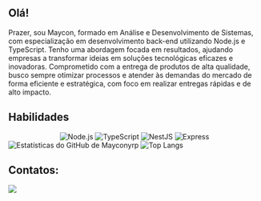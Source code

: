 ## Olá!
Prazer, sou Maycon, formado em Análise e Desenvolvimento de Sistemas, com especialização em desenvolvimento back-end utilizando Node.js e TypeScript. Tenho uma abordagem focada em resultados, ajudando empresas a transformar ideias em soluções tecnológicas eficazes e inovadoras. Comprometido com a entrega de produtos de alta qualidade, busco sempre otimizar processos e atender às demandas do mercado de forma eficiente e estratégica, com foco em realizar entregas rápidas e de alto impacto.

## Habilidades
<div align="center">
    <img src="https://img.shields.io/badge/Node.js-339933?logo=node.js&logoColor=white&style=for-the-badge" alt="Node.js">
    <img src="https://img.shields.io/badge/TypeScript-3178C6?style=for-the-badge&logo=typescript&logoColor=white" alt="TypeScript">
    <img src="https://img.shields.io/badge/NestJS-E0234E?style=for-the-badge&logo=nestjs&logoColor=white" alt="NestJS">
    <img src="https://img.shields.io/badge/Express-000000?style=for-the-badge&logo=express&logoColor=white" alt="Express">
</div>

<div>
  <img src="https://github-readme-stats.vercel.app/api?username=mayconyrp&show_icons=true&theme=dark&include_all_commits=true&count_private=true" alt="Estatísticas do GitHub de Mayconyrp">
  <img src="https://github-readme-stats.vercel.app/api/top-langs/?username=mayconyrp&layout=compact&langs_count=16&theme=dark" alt="Top Langs">
</div>

## Contatos:

<div>
<a href="https://www.linkedin.com/in/mayconyri" target="_blank"><img loading="lazy" src="https://img.shields.io/badge/-LinkedIn-%230077B5?style=for-the-badge&logo=linkedin&logoColor=white" target="_blank"></a>   
</div>

<!--
**Mayconyrp/mayconyrp** is a ✨ _special_ ✨ repository because its `README.md` (this file) appears on your GitHub profile.

Here are some ideas to get you started:

- 🔭 I’m currently working on ...
- 🌱 I’m currently learning ...
- 👯 I’m looking to collaborate on ...
- 🤔 I’m looking for help with ...
- 💬 Ask me about ...
- 📫 How to reach me: ...
- 😄 Pronouns: ...
- ⚡ Fun fact: ...
-->
